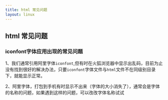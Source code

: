```yaml
---
title: html 常见问题
layout: linux
---
```


## html 常见问题

### iconfont字体应用出现的常见问题

1、我们通常引用阿里字体`iconfont`,但有时在火狐浏览器中显示出乱码，目前为止没有找到很好的解决办法，只要`iconfont`字体文件与`html`文件不在同级别目录下，就能显示正常。

2、阿里字体，打包到手机有时显示不出来（字体的大小消失了），通常会是字体的名称的问题，如果遇到这样的问题，可以改改字体名称试试
